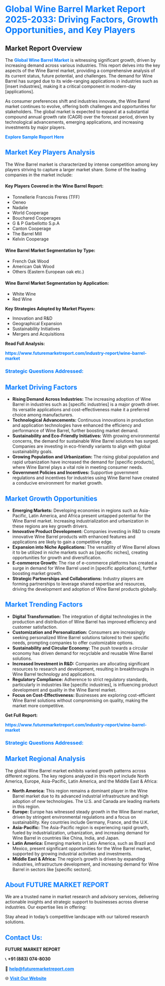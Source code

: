 <h1 style="color: #007BFF;">Global Wine Barrel Market Report 2025-2033: Driving Factors, Growth Opportunities, and Key Players</h1>

<section id="overview">
<h2>Market Report Overview</h2>
<p>The <a href="https://www.futuremarketreport.com/industry-report/wine-barrel-market" style="color: #007BFF; text-decoration: none;"><strong>Global Wine Barrel Market</strong></a> is witnessing significant growth, driven by increasing demand across various industries. This report delves into the key aspects of the Wine Barrel market, providing a comprehensive analysis of its current status, future potential, and challenges. The demand for Wine Barrel has surged due to its wide-ranging applications in industries such as [insert industries], making it a critical component in modern-day [applications].</p>
<p>As consumer preferences shift and industries innovate, the Wine Barrel market continues to evolve, offering both challenges and opportunities for stakeholders. The global market is expected to expand at a substantial compound annual growth rate (CAGR) over the forecast period, driven by technological advancements, emerging applications, and increasing investments by major players.</p>
</section>

<section id="overview">
<p><a href="https://www.futuremarketreport.com/request-sample/reportId=50328" style="color: #007BFF; text-decoration: none;"><strong>Explore Sample Report Here</strong></a></p>
</section>

<section id="key-players">
<h2 style="color: #007BFF;">Market Key Players Analysis</h2>
<p>The Wine Barrel market is characterized by intense competition among key players striving to capture a larger market share. Some of the leading companies in the market include:</p>
<h4>Key Players Covered in the Wine Barrel Report:</h4>
<ul><li>Tonnellerie Francois Freres (TFF)</li><li>Oeneo</li><li>Nadalie</li><li>World Cooperage</li><li>Bouchared Cooperages</li><li>G &amp; P Garbellotto S.p.A</li><li>Canton Cooperage</li><li>The Barrel Mill</li><li>Kelvin Cooperage</li></ul>
<h4>Wine Barrel Market Segmentation by Type:</h4>
<ul><li>French Oak Wood</li><li>American Oak Wood</li><li>Others (Eastern European oak etc.)</li></ul>

<h4>Wine Barrel Market Segmentation by Application:</h4>
<ul><li>White Wine</li><li>Red Wine</li></ul>
<p><strong>Key Strategies Adopted by Market Players:</strong></p>
<ul>
<li>Innovation and R&D</li>
<li>Geographical Expansion</li>
<li>Sustainability Initiatives</li>
<li>Mergers and Acquisitions</li>
</ul>
</section>

<section>
<p><strong>Read Full Analysis: </strong></p><a href="https://www.futuremarketreport.com/industry-report/wine-barrel-market" style="color: #007BFF; text-decoration: none;"><strong>https://www.futuremarketreport.com/industry-report/wine-barrel-market</strong></a>
<h3 style="color: #007BFF;">Strategic Questions Addressed:</h3>
</section>

<section id="driving-factors">
<h2 style="color: #007BFF;">Market Driving Factors</h2>
<ul>
<li><strong>Rising Demand Across Industries:</strong> The increasing adoption of Wine Barrel in industries such as [specific industries] is a major growth driver. Its versatile applications and cost-effectiveness make it a preferred choice among manufacturers.</li>
<li><strong>Technological Advancements:</strong> Continuous innovations in production and application technologies have enhanced the efficiency and performance of Wine Barrel, further boosting market demand.</li>
<li><strong>Sustainability and Eco-Friendly Initiatives:</strong> With growing environmental concerns, the demand for sustainable Wine Barrel solutions has surged. Companies are investing in eco-friendly variants to align with global sustainability goals.</li>
<li><strong>Growing Population and Urbanization:</strong> The rising global population and rapid urbanization have increased the demand for [specific products], where Wine Barrel plays a vital role in meeting consumer needs.</li>
<li><strong>Government Policies and Incentives:</strong> Supportive government regulations and incentives for industries using Wine Barrel have created a conducive environment for market growth.</li>
</ul>
</section>

<section id="growth-opportunities">
<h2 style="color: #007BFF;">Market Growth Opportunities</h2>
<ul>
<li><strong>Emerging Markets:</strong> Developing economies in regions such as Asia-Pacific, Latin America, and Africa present untapped potential for the Wine Barrel market. Increasing industrialization and urbanization in these regions are key growth drivers.</li>
<li><strong>Innovative Product Development:</strong> Companies investing in R&D to create innovative Wine Barrel products with enhanced features and applications are likely to gain a competitive edge.</li>
<li><strong>Expansion into Niche Applications:</strong> The versatility of Wine Barrel allows it to be utilized in niche markets such as [specific niches], creating opportunities for growth and diversification.</li>
<li><strong>E-commerce Growth:</strong> The rise of e-commerce platforms has created a surge in demand for Wine Barrel used in [specific applications], further boosting market growth.</li>
<li><strong>Strategic Partnerships and Collaborations:</strong> Industry players are forming partnerships to leverage shared expertise and resources, driving the development and adoption of Wine Barrel products globally.</li>
</ul>
</section>

<section id="trending-factors">
<h2 style="color: #007BFF;">Market Trending Factors</h2>
<ul>
<li><strong>Digital Transformation:</strong> The integration of digital technologies in the production and distribution of Wine Barrel has improved efficiency and customer satisfaction.</li>
<li><strong>Customization and Personalization:</strong> Consumers are increasingly seeking personalized Wine Barrel solutions tailored to their specific needs, prompting companies to offer customizable options.</li>
<li><strong>Sustainability and Circular Economy:</strong> The push towards a circular economy has driven demand for recyclable and reusable Wine Barrel solutions.</li>
<li><strong>Increased Investment in R&D:</strong> Companies are allocating significant resources to research and development, resulting in breakthroughs in Wine Barrel technology and applications.</li>
<li><strong>Regulatory Compliance:</strong> Adherence to strict regulatory standards, particularly in industries like [specific industries], is influencing product development and quality in the Wine Barrel market.</li>
<li><strong>Focus on Cost-Effectiveness:</strong> Businesses are exploring cost-efficient Wine Barrel solutions without compromising on quality, making the market more competitive.</li>
</ul>
</section>

<section>
<p><strong>Get Full Report: </strong></p><a href="https://www.futuremarketreport.com/industry-report/wine-barrel-market" style="color: #007BFF; text-decoration: none;"><strong>https://www.futuremarketreport.com/industry-report/wine-barrel-market</strong></a>
<h3 style="color: #007BFF;">Strategic Questions Addressed:</h3>
</section>


<section id="regional-analysis">
<h2 style="color: #007BFF;">Market Regional Analysis</h2>
<p>The global Wine Barrel market exhibits varied growth patterns across different regions. The key regions analyzed in this report include North America, Europe, Asia-Pacific, Latin America, and the Middle East & Africa:</p>
<ul>
<li><strong>North America:</strong> This region remains a dominant player in the Wine Barrel market due to its advanced industrial infrastructure and high adoption of new technologies. The U.S. and Canada are leading markets in this region.</li>
<li><strong>Europe:</strong> Europe has witnessed steady growth in the Wine Barrel market, driven by stringent environmental regulations and a focus on sustainability. Key countries include Germany, France, and the U.K.</li>
<li><strong>Asia-Pacific:</strong> The Asia-Pacific region is experiencing rapid growth, fueled by industrialization, urbanization, and increasing demand for Wine Barrel in countries like China, India, and Japan.</li>
<li><strong>Latin America:</strong> Emerging markets in Latin America, such as Brazil and Mexico, present significant opportunities for the Wine Barrel market, supported by growing industrial activities and investments.</li>
<li><strong>Middle East & Africa:</strong> The region’s growth is driven by expanding industries, infrastructure development, and increasing demand for Wine Barrel in sectors like [specific sectors].</li>
</ul>
</section>

<footer>
<h2 style="color: #007BFF;">About FUTURE MARKET REPORT</h2>
<p>We are a trusted name in market research and advisory services, delivering actionable insights and strategic support to businesses across diverse industries. Our expertise lies in offering:</p>

<p>Stay ahead in today’s competitive landscape with our tailored research solutions.</p>

<h2 style="color: #007BFF;">Contact Us:</h2>
<p><strong>FUTURE MARKET REPORT</strong></p>
<p>📞 <strong>+91 (883) 074-8030</strong></p>
<p>📧 <strong><a href="mailto:help@futuremarketreport.com" style="color: #007BFF;">help@futuremarketreport.com</a></strong></p>
<p>🌐 <strong><a href="https://www.futuremarketreport.com/" style="color: #007BFF;">Visit Our Website</a></strong></p>
</footer>